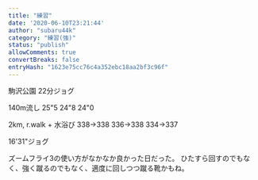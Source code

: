 ```yaml
---
title: "練習"
date: '2020-06-10T23:21:44'
author: "subaru44k"
category: "練習(強)"
status: "publish"
allowComments: true
convertBreaks: false
entryHash: "1623e75cc76c4a352ebc18aa2bf3c96f"
---
```

駒沢公園
22分ジョグ

140m流し
25"5
24"8
24"0

2km, r.walk + 水浴び
338→338
336→338
334→337

16'31"ジョグ

ズームフライ3の使い方がなかなか良かった日だった。
ひたすら回すのでもなく、強く蹴るのでもなく、適度に回しつつ蹴る靴かもね。
